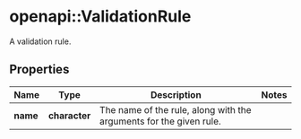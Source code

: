 # openapi::ValidationRule

A validation rule.

## Properties
Name | Type | Description | Notes
------------ | ------------- | ------------- | -------------
**name** | **character** | The name of the rule, along with the arguments for the given rule. | 


